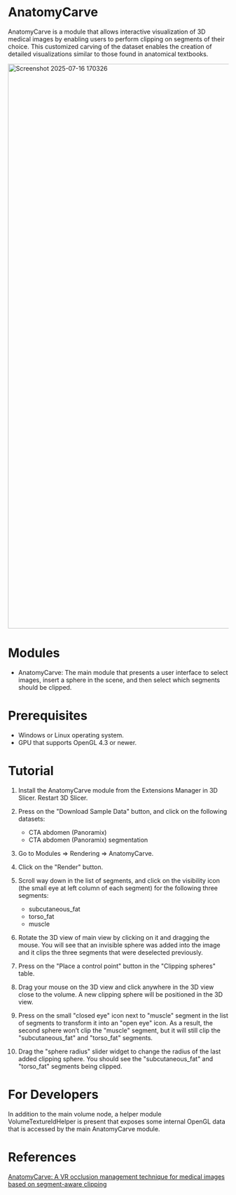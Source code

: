 # AnatomyCarve

AnatomyCarve is a module that allows interactive visualization of 3D medical images by enabling users to perform clipping on segments of their choice. This customized carving of the dataset enables the creation of detailed visualizations similar to those found in anatomical textbooks.

<img width="2556" height="1289" alt="Screenshot 2025-07-16 170326" src="https://github.com/user-attachments/assets/95592713-5956-45b5-a00d-c834633021c0" />


# Modules

- AnatomyCarve: The main module that presents a user interface to select images, insert a sphere in the scene, and then select which segments should be clipped.

# Prerequisites

- Windows or Linux operating system.
- GPU that supports OpenGL 4.3 or newer.

# Tutorial

1. Install the AnatomyCarve module from the Extensions Manager in 3D Slicer. Restart 3D Slicer.
2. Press on the "Download Sample Data" button, and click on the following datasets:
    - CTA abdomen (Panoramix)
    - CTA abdomen (Panoramix) segmentation

3. Go to Modules => Rendering => AnatomyCarve.
4. Click on the "Render" button.
5. Scroll way down in the list of segments, and click on the visibility icon (the small eye at left column of each segment) for the following three segments:
    - subcutaneous_fat
    - torso_fat
    - muscle
6. Rotate the 3D view of main view by clicking on it and dragging the mouse. You will see that an invisible sphere was added into the image and it clips the three segments that were deselected previously.
7. Press on the "Place a control point" button in the "Clipping spheres" table.
8. Drag your mouse on the 3D view and click anywhere in the 3D view close to the volume. A new clipping sphere will be positioned in the 3D view.
9. Press on the small "closed eye" icon next to "muscle" segment in the list of segments to transform it into an "open eye" icon. As a result, the second sphere won’t clip the "muscle" segment, but it will still clip the "subcutaneous_fat" and "torso_fat" segments.
10. Drag the "sphere radius" slider widget to change the radius of the last added clipping sphere. You should see the "subcutaneous_fat" and "torso_fat" segments being clipped.

# For Developers

In addition to the main volume node, a helper module VolumeTextureIdHelper is present that exposes some internal OpenGL data that is accessed by the main AnatomyCarve module.

# References
[AnatomyCarve: A VR occlusion management technique for medical images based on segment-aware clipping](https://arxiv.org/abs/2507.05572)
